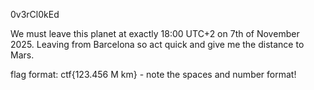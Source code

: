 0v3rCl0kEd

We must leave this planet at exactly 18:00 UTC+2 on 7th of November 2025. Leaving from Barcelona so act quick and give me the distance to Mars.

flag format: ctf{123.456 M km} - note the spaces and number format!
